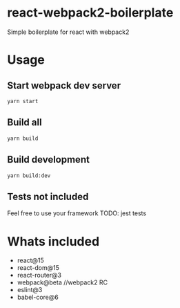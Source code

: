 # react-webpack2-boilerplate
Simple boilerplate for react with webpack2

# Usage

## Start webpack dev server

```
yarn start
```

## Build all

```
yarn build
```

## Build development

```
yarn build:dev
```

## Tests not included

Feel free to use your framework
TODO: jest tests

# Whats included

 - react@15
 - react-dom@15
 - react-router@3
 - webpack@beta //webpack2 RC
 - eslint@3
 - babel-core@6
